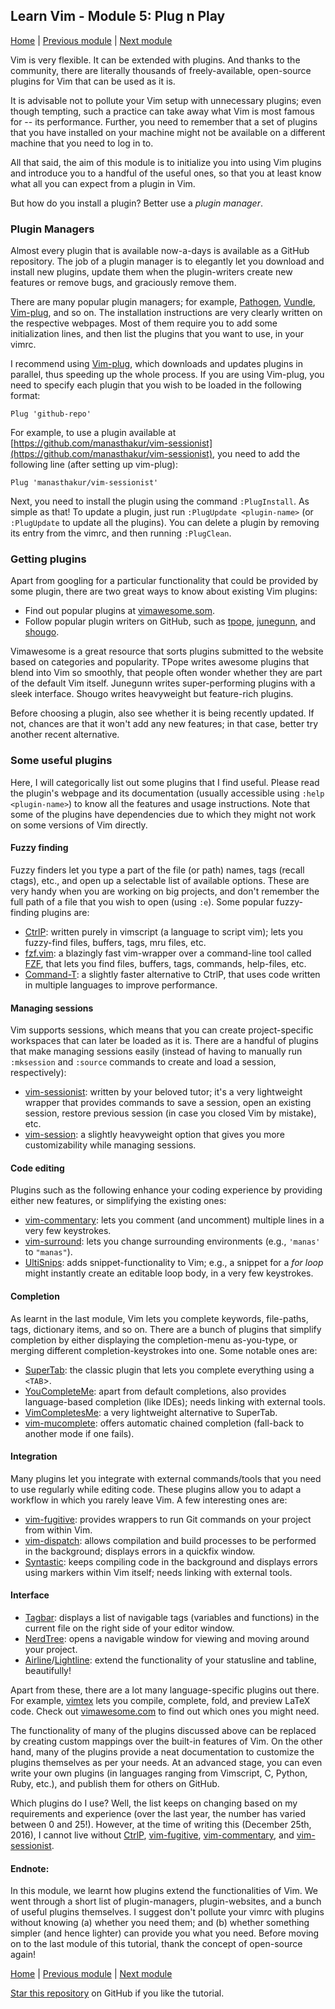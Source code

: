 ## Learn Vim - Module 5: Plug n Play

[Home](https://github.com/manasthakur/learn-vim/)  |  [Previous module](module4.md)  |  [Next module](module6.md)

Vim is very flexible.
It can be extended with plugins.
And thanks to the community, there are literally thousands of freely-available,
open-source plugins for Vim that can be used as it is.

It is advisable not to pollute your Vim setup with unnecessary plugins; even
though tempting, such a practice can take away what Vim is most famous for
-- its performance.
Further, you need to remember that a set of plugins that you have installed on
your machine might not be available on a different machine that you need to log
in to.

All that said, the aim of this module is to initialize you into using Vim
plugins and introduce you to a handful of the useful ones,
so that you at least know what all you can expect from a plugin in Vim.

But how do you install a plugin?
Better use a _plugin manager_.

### Plugin Managers
Almost every plugin that is available now-a-days is available as a GitHub
repository.
The job of a plugin manager is to elegantly let you download and install new
plugins, update them when the plugin-writers create new features or remove bugs,
and graciously remove them.

There are many popular plugin managers; for example,
[Pathogen](https://github.com/tpope/vim-pathogen),
[Vundle](https://github.com/VundleVim/Vundle.vim),
[Vim-plug](https://github.com/junegunn/vim-plug),
and so on.
The installation instructions are very clearly written on the respective webpages.
Most of them require you to add some initialization lines, and then list the
plugins that you want to use, in your vimrc.

I recommend using [Vim-plug](https://github.com/junegunn/vim-plug), which
downloads and updates plugins in parallel, thus speeding up the whole process.
If you are using Vim-plug, you need to specify each plugin that you wish to be
loaded in the following format:
```vim
Plug 'github-repo'
```
For example, to use a plugin available at
[https://github.com/manasthakur/vim-sessionist](https://github.com/manasthakur/vim-sessionist), you need to add the following
line (after setting up vim-plug):
```vim
Plug 'manasthakur/vim-sessionist'
```

Next, you need to install the plugin using the command `:PlugInstall`.
As simple as that!
To update a plugin, just run `:PlugUpdate <plugin-name>` (or `:PlugUpdate`
to update all the plugins).
You can delete a plugin by removing its entry from the vimrc, and then running
`:PlugClean`.

### Getting plugins
Apart from googling for a particular functionality that could be provided by
some plugin, there are two great ways to know about existing Vim plugins:

* Find out popular plugins at [vimawesome.som](http://vimawesome.com/).
* Follow popular plugin writers on GitHub, such as
  [tpope](https://github.com/tpope/), [junegunn](https://github.com/junegunn/),
  and [shougo](https://github.com/shougo/).

Vimawesome is a great resource that sorts plugins submitted to the website based
on categories and popularity.
TPope writes awesome plugins that blend into Vim so smoothly, that people often
wonder whether they are part of the default Vim itself.
Junegunn writes super-performing plugins with a sleek interface.
Shougo writes heavyweight but feature-rich plugins.

Before choosing a plugin, also see whether it is being recently updated.
If not, chances are that it won't add any new features; in that case, better try
another recent alternative.

### Some useful plugins
Here, I will categorically list out some plugins that I find useful.
Please read the plugin's webpage and its documentation (usually accessible using
`:help <plugin-name>`) to know all the features and usage instructions.
Note that some of the plugins have dependencies due to which they might not work
on some versions of Vim directly.

#### Fuzzy finding
Fuzzy finders let you type a part of the file (or path) names, tags
(recall ctags), etc., and open up a selectable list of available options.
These are very handy when you are working on big projects, and
don't remember the full path of a file that you wish to open (using `:e`).
Some popular fuzzy-finding plugins are:

* [CtrlP](https://github.com/ctrlpvim/ctrlp.vim): written purely in vimscript (a
  language to script vim); lets you fuzzy-find files, buffers, tags, mru files,
  etc.
* [fzf.vim](https://github.com/junegunn/fzf.vim): a blazingly fast vim-wrapper
  over a command-line tool called [FZF](https://github.com/junegunn/fzf),
  that lets you find files, buffers, tags, commands, help-files, etc.
* [Command-T](https://github.com/wincent/command-t): a slightly faster
  alternative to CtrlP, that uses code written in multiple languages to improve
  performance.

#### Managing sessions
Vim supports sessions, which means that you can create project-specific
workspaces that can later be loaded as it is.
There are a handful of plugins that make managing sessions easily (instead
of having to manually run `:mksession` and `:source` commands to create and load a
session, respectively):

* [vim-sessionist](https://github.com/manasthakur/vim-sessionist): written by
  your beloved tutor; it's a very lightweight wrapper that provides commands to
  save a session, open an existing session, restore previous session (in case
  you closed Vim by mistake), etc.
* [vim-session](https://github.com/xolox/vim-session): a slightly heavyweight
  option that gives you more customizability while managing sessions.

#### Code editing
Plugins such as the following enhance your coding experience by providing either
new features, or simplifying the existing ones:

* [vim-commentary](https://github.com/tpope/vim-commentary): lets you comment
  (and uncomment) multiple lines in a very few keystrokes.
* [vim-surround](https://github.com/tpope/vim-surround): lets you change
  surrounding environments (e.g., `'manas'` to `"manas"`).
* [UltiSnips](https://github.com/SirVer/ultisnips): adds snippet-functionality
  to Vim; e.g., a snippet for a _for loop_ might instantly create an editable
  loop body, in a very few keystrokes.

#### Completion
As learnt in the last module, Vim lets you complete keywords, file-paths, tags,
dictionary items, and so on.
There are a bunch of plugins that simplify completion by either displaying
the completion-menu as-you-type, or merging different completion-keystrokes
into one.
Some notable ones are:

* [SuperTab](https://github.com/ervandew/supertab): the classic plugin that lets
  you complete everything using a `<TAB`>.
* [YouCompleteMe](https://github.com/Valloric/YouCompleteMe): apart from default
  completions, also provides language-based completion (like IDEs); needs
  linking with external tools.
* [VimCompletesMe](https://github.com/ajh17/VimCompletesMe): a very lightweight
  alternative to SuperTab.
* [vim-mucomplete](https://github.com/lifepillar/vim-mucomplete): offers
  automatic chained completion (fall-back to another mode if one fails).

#### Integration
Many plugins let you integrate with external commands/tools that you need to
use regularly while editing code.
These plugins allow you to adapt a workflow in which you rarely leave Vim.
A few interesting ones are:

* [vim-fugitive](https://github.com/tpope/vim-fugitive): provides wrappers to
  run Git commands on your project from within Vim.
* [vim-dispatch](https://github.com/tpope/vim-dispatch): allows compilation and
  build processes to be performed in the background; displays errors in a
  quickfix window.
* [Syntastic](https://github.com/vim-syntastic/syntastic): keeps compiling code
  in the background and displays errors using markers within Vim itself; needs
  linking with external tools.

#### Interface
* [Tagbar](https://github.com/majutsushi/tagbar): displays a list of navigable
  tags (variables and functions) in the current file on the right side of your
  editor window.
* [NerdTree](https://github.com/scrooloose/nerdtree): opens a navigable window
  for viewing and moving around your project.
* [Airline](https://github.com/vim-airline/vim-airline)/[Lightline](https://github.com/itchyny/lightline.vim):
  extend the functionality of your statusline and tabline, beautifully!

Apart from these, there are a lot many language-specific plugins out there.
For example, [vimtex](https://github.com/lervag/vimtex) lets you compile,
complete, fold, and preview LaTeX code.
Check out [vimawesome.com](http://vimawesome.com/?q=cat%3Alanguage) to find out which ones you
might need.

The functionality of many of the plugins discussed above can be replaced by
creating custom mappings over the built-in features of Vim.
On the other hand, many of the plugins provide a neat documentation to customize
the plugins themselves as per your needs.
At an advanced stage, you can even write your own plugins (in languages ranging
from Vimscript, C, Python, Ruby, etc.), and publish them for others on GitHub.

Which plugins do I use?
Well, the list keeps on changing based on my requirements and experience (over
the last year, the number has varied between 0 and 25!).
However, at the time of writing this (December 25th, 2016), I cannot live
without [CtrlP](https://github.com/ctrlpvim/ctrlp.vim),
[vim-fugitive](https://github.com/tpope/vim-fugitive),
[vim-commentary](https://github.com/tpope/vim-commentary), and
[vim-sessionist](https://github.com/manasthakur/vim-sessionist).

#### Endnote:
In this module, we learnt how plugins extend the functionalities of Vim.
We went through a short list of plugin-managers, plugin-websites, and a bunch of
useful plugins themselves.
I suggest don't pollute your vimrc with plugins without knowing (a) whether you
need them; and (b) whether something simpler (and hence lighter) can provide you what you need.
Before moving on to the last module of this tutorial, thank the concept of
open-source again!

[Home](https://github.com/manasthakur/learn-vim/)  |  [Previous module](module4.md)  |  [Next module](module6.md)

[Star this repository](https://github.com/manasthakur/learn-vim/) on GitHub if you like the tutorial.

